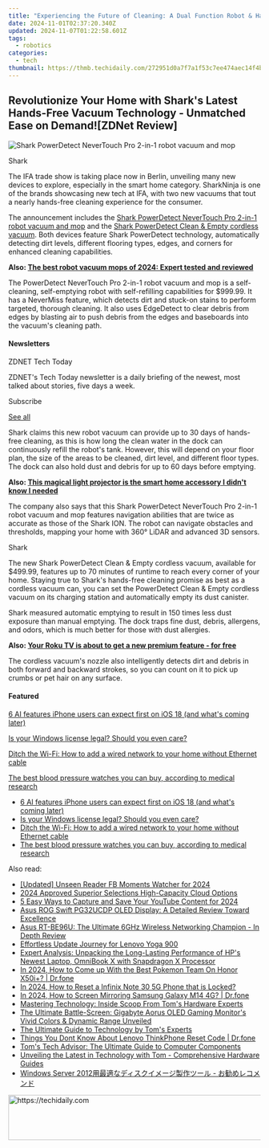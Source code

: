 ```yaml
---
title: "Experiencing the Future of Cleaning: A Dual Function Robot & Handheld Vacuum Review | TechRadar"
date: 2024-11-01T02:37:20.340Z
updated: 2024-11-07T01:22:58.601Z
tags:
  - robotics
categories:
  - tech
thumbnail: https://thmb.techidaily.com/272951d0a7f7a1f53c7ee474aec14f4b7a67f49064e3845b52b4ea1d0a9fa3cd.png
---
```


## Revolutionize Your Home with Shark's Latest Hands-Free Vacuum Technology - Unmatched Ease on Demand![ZDNet Review]

![Shark PowerDetect NeverTouch Pro 2-in-1 robot vacuum and mop](https://www.zdnet.com/a/img/resize/5e844022b3248d4f8d419711a0323db637b07771/2024/09/05/a3a13e8b-bf26-4426-8365-2ee3aacc3147/shark.jpg?auto=webp&precrop=1919,1078,x0,y2&width=1280)

Shark

The IFA trade show is taking place now in Berlin, unveiling many new devices to explore, especially in the smart home category. SharkNinja is one of the brands showcasing new tech at IFA, with two new vacuums that tout a nearly hands-free cleaning experience for the consumer.

The announcement includes the [Shark PowerDetect NeverTouch Pro 2-in-1 robot vacuum and mop](https://sharkclean.sjv.io/c/159047/476540/8359?&sharedid=zdnet&partnerpropertyid=1980086&u=https%3A%2F%2Fwww.sharkclean.com%2FzidRV2820ZE&subId1=zd-%5F%5FCOM%5FCLICK%5FID%5F%5F-dtp) and the [Shark PowerDetect Clean & Empty cordless vacuum](https://sharkclean.sjv.io/c/159047/476540/8359?&sharedid=zdnet&partnerpropertyid=1980086&u=https%3A%2F%2Fwww.sharkclean.com%2Fproducts%2Fshark-cordless-powerdetect-clean-empty-system-zidIP3251&subId1=zd-%5F%5FCOM%5FCLICK%5FID%5F%5F-dtp). Both devices feature Shark PowerDetect technology, automatically detecting dirt levels, different flooring types, edges, and corners for enhanced cleaning capabilities. 

**Also: [The best robot vacuum mops of 2024: Expert tested and reviewed](https://www.zdnet.com/home-and-office/kitchen-household/best-robot-vacuum-mop/)**

The PowerDetect NeverTouch Pro 2-in-1 robot vacuum and mop is a self-cleaning, self-emptying robot with self-refilling capabilities for $999.99\. It has a NeverMiss feature, which detects dirt and stuck-on stains to perform targeted, thorough cleaning. It also uses EdgeDetect to clear debris from edges by blasting air to push debris from the edges and baseboards into the vacuum's cleaning path. 

#### Newsletters

ZDNET Tech Today

ZDNET's Tech Today newsletter is a daily briefing of the newest, most talked about stories, five days a week.

 Subscribe

[See all](https://www.zdnet.com/newsletters/)

Shark claims this new robot vacuum can provide up to 30 days of hands-free cleaning, as this is how long the clean water in the dock can continuously refill the robot's tank. However, this will depend on your floor plan, the size of the areas to be cleaned, dirt level, and different floor types. The dock can also hold dust and debris for up to 60 days before emptying. 

**Also: [This magical light projector is the smart home accessory I didn't know I needed](https://www.zdnet.com/home-and-office/smart-home/this-magical-light-projector-is-the-smart-home-accessory-i-didnt-know-i-needed/)**

The company also says that this Shark PowerDetect NeverTouch Pro 2-in-1 robot vacuum and mop features navigation abilities that are twice as accurate as those of the Shark ION. The robot can navigate obstacles and thresholds, mapping your home with 360° LiDAR and advanced 3D sensors. 

Shark

The new Shark PowerDetect Clean & Empty cordless vacuum, available for $499.99, features up to 70 minutes of runtime to reach every corner of your home. Staying true to Shark's hands-free cleaning promise as best as a cordless vacuum can, you can set the PowerDetect Clean & Empty cordless vacuum on its charging station and automatically empty its dust canister. 

Shark measured automatic emptying to result in 150 times less dust exposure than manual emptying. The dock traps fine dust, debris, allergens, and odors, which is much better for those with dust allergies.

**Also: [Your Roku TV is about to get a new premium feature - for free](https://www.zdnet.com/home-and-office/home-entertainment/your-roku-tv-is-about-to-get-a-new-premium-feature-for-free/)**

The cordless vacuum's nozzle also intelligently detects dirt and debris in both forward and backward strokes, so you can count on it to pick up crumbs or pet hair on any surface.

#### Featured

[6 AI features iPhone users can expect first on iOS 18 (and what's coming later)](https://www.zdnet.com/article/6-ai-features-iphone-users-can-expect-first-on-ios-18-and-whats-coming-later/ "6 AI features iPhone users can expect first on iOS 18 (and what's coming later)")

[Is your Windows license legal? Should you even care?](https://www.zdnet.com/article/is-your-windows-license-legal-should-you-even-care/ "Is your Windows license legal? Should you even care?")

[Ditch the Wi-Fi: How to add a wired network to your home without Ethernet cable](https://www.zdnet.com/article/ditch-the-wi-fi-how-to-add-a-wired-network-to-your-home-without-ethernet-cable/ "Ditch the Wi-Fi: How to add a wired network to your home without Ethernet cable")

[The best blood pressure watches you can buy, according to medical research](https://www.zdnet.com/article/best-blood-pressure-watch/ "The best blood pressure watches you can buy, according to medical research")

* [6 AI features iPhone users can expect first on iOS 18 (and what's coming later)](https://www.zdnet.com/article/6-ai-features-iphone-users-can-expect-first-on-ios-18-and-whats-coming-later/ "6 AI features iPhone users can expect first on iOS 18 (and what's coming later)")
* [Is your Windows license legal? Should you even care?](https://www.zdnet.com/article/is-your-windows-license-legal-should-you-even-care/ "Is your Windows license legal? Should you even care?")
* [Ditch the Wi-Fi: How to add a wired network to your home without Ethernet cable](https://www.zdnet.com/article/ditch-the-wi-fi-how-to-add-a-wired-network-to-your-home-without-ethernet-cable/ "Ditch the Wi-Fi: How to add a wired network to your home without Ethernet cable")
* [The best blood pressure watches you can buy, according to medical research](https://www.zdnet.com/article/best-blood-pressure-watch/ "The best blood pressure watches you can buy, according to medical research")

<ins class="adsbygoogle"
     style="display:block"
     data-ad-format="autorelaxed"
     data-ad-client="ca-pub-7571918770474297"
     data-ad-slot="1223367746"></ins>

<ins class="adsbygoogle"
     style="display:block"
     data-ad-client="ca-pub-7571918770474297"
     data-ad-slot="8358498916"
     data-ad-format="auto"
     data-full-width-responsive="true"></ins>

<span class="atpl-alsoreadstyle">Also read:</span>
<div><ul>
<li><a href="https://facebook-videos.techidaily.com/updated-unseen-reader-fb-moments-watcher-for-2024/"><u>[Updated] Unseen Reader FB Moments Watcher for 2024</u></a></li>
<li><a href="https://some-guidance.techidaily.com/2024-approved-superior-selections-high-capacity-cloud-options/"><u>2024 Approved Superior Selections High-Capacity Cloud Options</u></a></li>
<li><a href="https://screen-capture.techidaily.com/5-easy-ways-to-capture-and-save-your-youtube-content-for-2024/"><u>5 Easy Ways to Capture and Save Your YouTube Content for 2024</u></a></li>
<li><a href="https://hardware-reviews.techidaily.com/asus-rog-swift-pg32ucdp-oled-display-a-detailed-review-toward-excellence/"><u>Asus ROG Swift PG32UCDP OLED Display: A Detailed Review Toward Excellence</u></a></li>
<li><a href="https://hardware-reviews.techidaily.com/asus-rt-be96u-the-ultimate-6ghz-wireless-networking-champion-in-depth-review/"><u>Asus RT-BE96U: The Ultimate 6GHz Wireless Networking Champion - In Depth Review</u></a></li>
<li><a href="https://driver-install.techidaily.com/effortless-update-journey-for-lenovo-yoga-900/"><u>Effortless Update Journey for Lenovo Yoga 900</u></a></li>
<li><a href="https://hardware-reviews.techidaily.com/expert-analysis-unpacking-the-long-lasting-performance-of-hps-newest-laptop-omnibook-x-with-snapdragon-x-processor/"><u>Expert Analysis: Unpacking the Long-Lasting Performance of HP's Newest Laptop, OmniBook X with Snapdragon X Processor</u></a></li>
<li><a href="https://pokemon-go-android.techidaily.com/in-2024-how-to-come-up-with-the-best-pokemon-team-on-honor-x50iplus-drfone-by-drfone-virtual-android/"><u>In 2024, How to Come up With the Best Pokemon Team On Honor X50i+? | Dr.fone</u></a></li>
<li><a href="https://unlock-android.techidaily.com/in-2024-how-to-reset-a-infinix-note-30-5g-phone-that-is-locked-by-drfone-android/"><u>In 2024, How to Reset a Infinix Note 30 5G Phone that is Locked?</u></a></li>
<li><a href="https://screen-mirror.techidaily.com/in-2024-how-to-screen-mirroring-samsung-galaxy-m14-4g-drfone-by-drfone-android/"><u>In 2024, How to Screen Mirroring Samsung Galaxy M14 4G? | Dr.fone</u></a></li>
<li><a href="https://hardware-reviews.techidaily.com/mastering-technology-inside-scoop-from-toms-hardware-experts/"><u>Mastering Technology: Inside Scoop From Tom's Hardware Experts</u></a></li>
<li><a href="https://hardware-reviews.techidaily.com/the-ultimate-battle-screen-gigabyte-aorus-oled-gaming-monitors-vivid-colors-and-dynamic-range-unveiled/"><u>The Ultimate Battle-Screen: Gigabyte Aorus OLED Gaming Monitor's Vivid Colors & Dynamic Range Unveiled</u></a></li>
<li><a href="https://hardware-reviews.techidaily.com/the-ultimate-guide-to-technology-by-toms-experts/"><u>The Ultimate Guide to Technology by Tom's Experts</u></a></li>
<li><a href="https://techidaily.com/things-you-dont-know-about-lenovo-thinkphone-reset-code-drfone-by-drfone-reset-android-reset-android/"><u>Things You Dont Know About Lenovo ThinkPhone Reset Code | Dr.fone</u></a></li>
<li><a href="https://hardware-reviews.techidaily.com/toms-tech-advisor-the-ultimate-guide-to-computer-components/"><u>Tom's Tech Advisor: The Ultimate Guide to Computer Components</u></a></li>
<li><a href="https://hardware-reviews.techidaily.com/unveiling-the-latest-in-technology-with-tom-comprehensive-hardware-guides/"><u>Unveiling the Latest in Technology with Tom - Comprehensive Hardware Guides</u></a></li>
<li><a href="https://win-ratings.techidaily.com/1728509014401-windows-server-2012/"><u>Windows Server 2012用最適なディスクイメージ製作ツール - お勧めレコメンド</u></a></li>
</ul></div>

<!-- affiliate ads begin -->
<a href="https://appsumo.8odi.net/c/5597632/2151882/7443" target="_top" id="2151882">
  <img src="//a.impactradius-go.com/display-ad/7443-2151882" border="0" alt="https://techidaily.com" width="600" height="90"/>
</a>
<img height="0" width="0" src="https://appsumo.8odi.net/i/5597632/2151882/7443" style="position:absolute;visibility:hidden;" border="0" />
<!-- affiliate ads end -->

